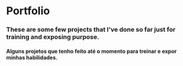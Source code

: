 # Portfolio

### These are some few projects that I've done so far just for training and exposing purpose.
#### Alguns projetos que tenho feito até o momento para treinar e expor minhas habilidades.
